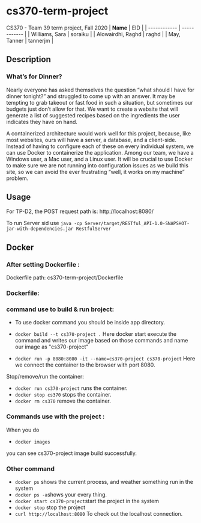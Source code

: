 # cs370-term-project
CS370 - Team 39 term project, Fall 2020
| **Name** | EID |
| ------------ |  ------------  |
| Williams, Sara | soraiku |
| Alowairdhi, Raghd | raghd |
| May, Tanner | tannerjm |

## Description
### What’s for Dinner? 
Nearly everyone has asked themselves the question “what should I have for dinner tonight?” and struggled to come up with an answer. It may be tempting to grab takeout or fast food in such a situation, but sometimes our budgets just don’t allow for that. We want to create a website that will generate a list of suggested recipes based on the ingredients the user indicates they have on hand. 

A containerized architecture would work well for this project, because, like most websites, ours will have a server, a database, and a client-side. Instead of having to configure each of these on every individual system, we can use Docker to containerize the application. Among our team, we have a Windows user, a Mac user, and a Linux user. It will be crucial to use Docker to make sure we are not running into configuration issues as we build this site, so we can avoid the ever frustrating “well, it works on my machine” problem. 

## Usage
For TP-D2, the POST request path is: http://localhost:8080/

To run Server sid use `java -cp Server/target/RESTful_API-1.0-SNAPSHOT-jar-with-dependencies.jar RestfulServer`

## Docker
### After setting Dockerfile : 
Dockerfile path:
cs370-term-project/Dockerfile

### Dockerfile:
### command use to build & run broject:
* To use docker command you should be inside app directory.

* `docker build --t cs370-project .` Here docker start execute the command and writes our image based on those commands and name our image as "cs370-project"

* `docker run -p 8080:8080 -it --name=cs370-project cs370-project` Here we connect the container to the browser with port 8080.

Stop/remove/run the container:
* `docker run cs370-project` runs the container.
* `docker stop cs370` stops the container.
* `docker rm cs370` remove the container.

### Commands use with the project : 

 When you do 

* `docker images` 

you can see cs370-project image build successfully.
 

### Other command 
- `docker ps` shows the current process, and weather something run in the system 
- `docker ps -a`shows your every thing.
- `docker start cs370-project`start the project in the system 
- `docker stop` stop the project
- `curl http://localhost:8080` To check out the localhost connection.


